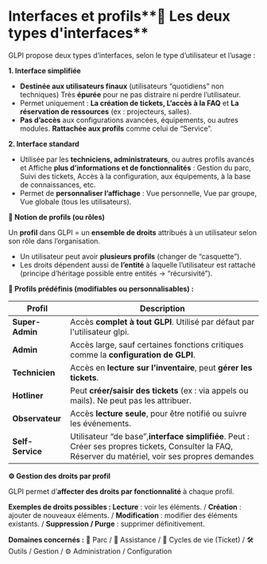 # Interfaces et profils**📌 Les deux types d'interfaces**

GLPI propose deux types d’interfaces, selon le type d’utilisateur et l’usage :

**1. Interface simplifiée**

- **Destinée aux utilisateurs finaux** (utilisateurs “quotidiens” non techniques) Très **épurée** pour ne pas distraire ni perdre l’utilisateur.
- Permet uniquement : **La création de tickets, L’accès à la FAQ** et **La réservation de ressources** (ex : projecteurs, salles).
- **Pas d’accès** aux configurations avancées, équipements, ou autres modules. **Rattachée aux profils** comme celui de “Service”.

**2. Interface standard**

- Utilisée par les **techniciens, administrateurs**, ou autres profils avancés et Affiche **plus d’informations et de fonctionnalités** : Gestion du parc, Suivi des tickets, Accès à la configuration, aux équipements, à la base de connaissances, etc.
- Permet de **personnaliser l’affichage** : Vue personnelle, Vue par groupe, Vue globale (tous les utilisateurs).



**👥 Notion de profils (ou rôles)**

Un **profil** dans GLPI = un **ensemble de droits** attribués à un utilisateur selon son rôle dans l’organisation.

- Un utilisateur peut avoir **plusieurs profils** (changer de “casquette”).
- Les droits dépendent aussi de **l’entité** à laquelle l’utilisateur est rattaché (principe d’héritage possible entre entités → “récursivité”).



**🔐 Profils prédéfinis (modifiables ou personnalisables) :**

| **Profil** | **Description** |
|----|----|
| **Super-Admin** | Accès **complet à tout GLPI**. Utilisé par défaut par l'utilisateur glpi. |
| **Admin** | Accès large, sauf certaines fonctions critiques comme la **configuration de GLPI**. |
| **Technicien** | Accès en **lecture sur l’inventaire**, peut **gérer les tickets**. |
| **Hotliner** | Peut **créer/saisir des tickets** (ex : via appels ou mails). Ne peut pas les attribuer. |
| **Observateur** | Accès **lecture seule**, pour être notifié ou suivre les événements. |
| **Self-Service** | Utilisateur “de base”,**interface simplifiée**. Peut : Créer ses propres tickets, Consulter la FAQ, Réserver du matériel, voir ses propres demandes |



**⚙️ Gestion des droits par profil**

GLPI permet d’**affecter des droits par fonctionnalité** à chaque profil.

**Exemples de droits possibles : Lecture** : voir les éléments. / **Création** : ajouter de nouveaux éléments. / **Modification** : modifier des éléments existants. / **Suppression / Purge** : supprimer définitivement.

**Domaines concernés :** 🎒 Parc / 🎫 Assistance / 🧾 Cycles de vie (Ticket) / 🛠 Outils / Gestion / ⚙️ Administration / Configuration
